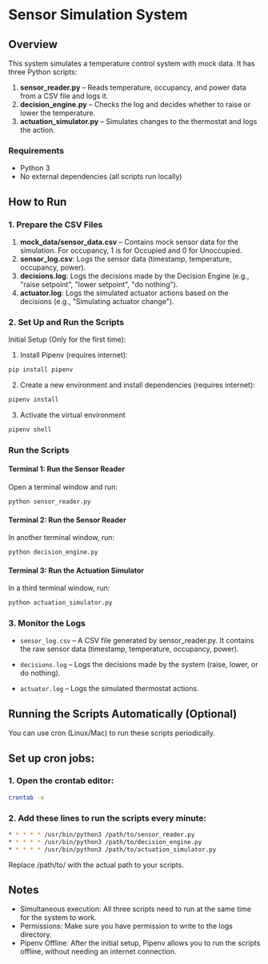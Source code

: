 # Sensor Simulation System

## Overview
This system simulates a temperature control system with mock data. It has three Python scripts:

1. **sensor_reader.py** – Reads temperature, occupancy, and power data from a CSV file and logs it.
2. **decision_engine.py** – Checks the log and decides whether to raise or lower the temperature.
3. **actuation_simulator.py** – Simulates changes to the thermostat and logs the action.


### Requirements

- Python 3
- No external dependencies (all scripts run locally)

## How to Run

### 1. Prepare the CSV Files
1. **mock_data/sensor_data.csv** – Contains mock sensor data for the simulation. For occupancy, 1 is for Occupied and 0 for Unoccupied.
2. **sensor_log.csv**: Logs the sensor data (timestamp, temperature, occupancy, power).
3. **decisions.log**: Logs the decisions made by the Decision Engine (e.g., "raise setpoint", "lower setpoint", "do nothing").
4. **actuator.log**: Logs the simulated actuator actions based on the decisions (e.g., "Simulating actuator change").

### 2. Set Up and Run the Scripts
Initial Setup (Only for the first time):
1. Install Pipenv (requires internet):
```bash
pip install pipenv
```
2. Create a new environment and install dependencies (requires internet):
```bash
pipenv install
```
3. Activate the virtual environment
```bash
pipenv shell
```
### Run the Scripts
#### Terminal 1: Run the Sensor Reader
Open a terminal window and run:
```bash
python sensor_reader.py
```
#### Terminal 2: Run the Sensor Reader
In another terminal window, run:
```bash
python decision_engine.py
```
#### Terminal 3: Run the Actuation Simulator
In a third terminal window, run:
```bash
python actuation_simulator.py
```
### 3. Monitor the Logs
- `sensor_log.csv` – A CSV file generated by sensor_reader.py. It contains the raw sensor data (timestamp, temperature, occupancy, power).

- `decisions.log` – Logs the decisions made by the system (raise, lower, or do nothing).

- `actuator.log` – Logs the simulated thermostat actions.

## Running the Scripts Automatically (Optional)

You can use cron (Linux/Mac) to run these scripts periodically.

## Set up cron jobs:

### 1. Open the crontab editor:
```bash
crontab -e
```
### 2. Add these lines to run the scripts every minute:
```bash
* * * * * /usr/bin/python3 /path/to/sensor_reader.py
* * * * * /usr/bin/python3 /path/to/decision_engine.py
* * * * * /usr/bin/python3 /path/to/actuation_simulator.py
```
Replace /path/to/ with the actual path to your scripts.

## Notes
- Simultaneous execution: All three scripts need to run at the same time for the system to work.
- Permissions: Make sure you have permission to write to the logs directory.
- Pipenv Offline: After the initial setup, Pipenv allows you to run the scripts offline, without needing an internet connection.